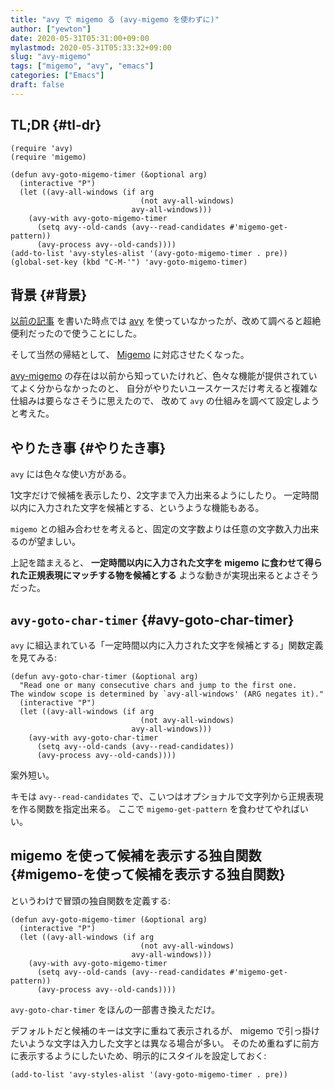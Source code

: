 ```yaml
---
title: "avy で migemo る (avy-migemo を使わずに)"
author: ["yewton"]
date: 2020-05-31T05:31:00+09:00
mylastmod: 2020-05-31T05:33:32+09:00
slug: "avy-migemo"
tags: ["migemo", "avy", "emacs"]
categories: ["Emacs"]
draft: false
---
```


## TL;DR {#tl-dr}

```emacs-lisp
(require 'avy)
(require 'migemo)

(defun avy-goto-migemo-timer (&optional arg)
  (interactive "P")
  (let ((avy-all-windows (if arg
                             (not avy-all-windows)
                           avy-all-windows)))
    (avy-with avy-goto-migemo-timer
      (setq avy--old-cands (avy--read-candidates #'migemo-get-pattern))
      (avy-process avy--old-cands))))
(add-to-list 'avy-styles-alist '(avy-goto-migemo-timer . pre))
(global-set-key (kbd "C-M-'") 'avy-goto-migemo-timer)
```


## 背景 {#背景}

[以前の記事](/2020/05/21/migemo-ivy/) を書いた時点では [avy](https://github.com/abo-abo/avy) を使っていなかったが、改めて調べると超絶便利だったので使うことにした。

そして当然の帰結として、 [Migemo](http://0xcc.net/migemo/) に対応させたくなった。

[avy-migemo](https://github.com/momomo5717/avy-migemo) の存在は以前から知っていたけれど、色々な機能が提供されていてよく分からなかったのと、
自分がやりたいユースケースだけ考えると複雑な仕組みは要らなさそうに思えたので、
改めて `avy` の仕組みを調べて設定しようと考えた。


## やりたき事 {#やりたき事}

`avy` には色々な使い方がある。

1文字だけで候補を表示したり、2文字まで入力出来るようにしたり。
一定時間以内に入力された文字を候補とする、というような機能もある。

`migemo` との組み合わせを考えると、固定の文字数よりは任意の文字数入力出来るのが望ましい。

上記を踏まえると、
**一定時間以内に入力された文字を migemo に食わせて得られた正規表現にマッチする物を候補とする**
ような動きが実現出来るとよさそうだった。


## `avy-goto-char-timer` {#avy-goto-char-timer}

`avy` に組込まれている「一定時間以内に入力された文字を候補とする」関数定義を見てみる:

```emacs-lisp
(defun avy-goto-char-timer (&optional arg)
  "Read one or many consecutive chars and jump to the first one.
The window scope is determined by `avy-all-windows' (ARG negates it)."
  (interactive "P")
  (let ((avy-all-windows (if arg
                             (not avy-all-windows)
                           avy-all-windows)))
    (avy-with avy-goto-char-timer
      (setq avy--old-cands (avy--read-candidates))
      (avy-process avy--old-cands))))
```

案外短い。

キモは `avy--read-candidates` で、こいつはオプショナルで文字列から正規表現を作る関数を指定出来る。
ここで `migemo-get-pattern` を食わせてやればいい。


## migemo を使って候補を表示する独自関数 {#migemo-を使って候補を表示する独自関数}

というわけで冒頭の独自関数を定義する:

```emacs-lisp
(defun avy-goto-migemo-timer (&optional arg)
  (interactive "P")
  (let ((avy-all-windows (if arg
                             (not avy-all-windows)
                           avy-all-windows)))
    (avy-with avy-goto-migemo-timer
      (setq avy--old-cands (avy--read-candidates #'migemo-get-pattern))
      (avy-process avy--old-cands))))
```

`avy-goto-char-timer` をほんの一部書き換えただけ。

デフォルトだと候補のキーは文字に重ねて表示されるが、
migemo で引っ掛けたいような文字は入力した文字とは異なる場合が多い。
そのため重ねずに前方に表示するようにしたいため、明示的にスタイルを設定しておく:

```emacs-lisp
(add-to-list 'avy-styles-alist '(avy-goto-migemo-timer . pre))
```
